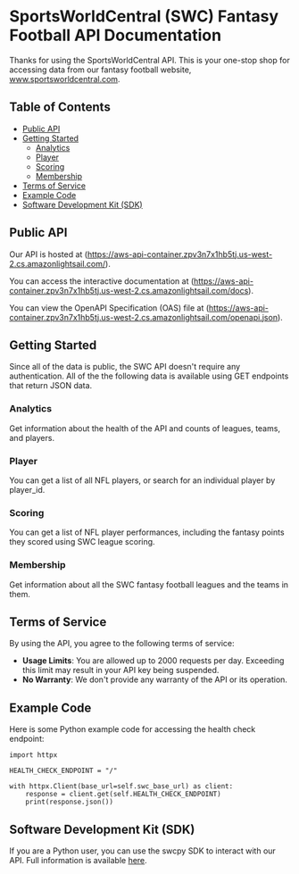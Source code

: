 # SportsWorldCentral (SWC) Fantasy Football API Documentation
Thanks for using the SportsWorldCentral API. This is your one-stop shop for
accessing data from our fantasy football website, www.sportsworldcentral.com.


## Table of Contents

- [Public API](#public-api)
- [Getting Started](#getting-started)
  - [Analytics](#analytics)
  - [Player](#player)
  - [Scoring](#scoring)
  - [Membership](#membership)
- [Terms of Service](#terms-of-service)
- [Example Code](#example-code)
- [Software Development Kit (SDK)](#software-development-kit-sdk)

## Public API
Our API is hosted at (https://aws-api-container.zpv3n7x1hb5tj.us-west-2.cs.amazonlightsail.com/). 

You can access the interactive documentation at (https://aws-api-container.zpv3n7x1hb5tj.us-west-2.cs.amazonlightsail.com/docs).

You can view the OpenAPI Specification (OAS) file at
(https://aws-api-container.zpv3n7x1hb5tj.us-west-2.cs.amazonlightsail.com/openapi.json).

## Getting Started

Since all of the data is public, the SWC API doesn't require any authentication.
All of the the following data is available using GET endpoints that return 
JSON data.

### Analytics

Get information about the health of the API and counts of leagues, teams, 
and players.

### Player
You can get a list of all NFL players, or search for an individual player 
by player_id.

### Scoring

You can get a list of NFL player performances, including the fantasy points they 
scored using SWC league scoring.

### Membership
Get information about all the SWC fantasy football leagues and the teams in them.

## Terms of Service

By using the API, you agree to the following terms of service:
- **Usage Limits**: You are allowed up to 2000 requests per day. Exceeding this 
                    limit may result in your API key being suspended.
- **No Warranty**: We don't provide any warranty of the API or its operation.

## Example Code

Here is some Python example code for accessing the health check endpoint:

```
import httpx

HEALTH_CHECK_ENDPOINT = "/"
    
with httpx.Client(base_url=self.swc_base_url) as client:
    response = client.get(self.HEALTH_CHECK_ENDPOINT)
    print(response.json())
```

## Software Development Kit (SDK)

If you are a Python user, you can use the swcpy SDK to interact with our API. 
Full information is available [here](sdk/README.md).
